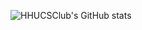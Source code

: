 ![HHUCSClub's GitHub stats](https://github-readme-stats.vercel.app/api?username=HHUCSClub&show_icons=true&theme=gruvbox)

